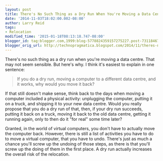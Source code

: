 ```yaml
---
layout: post
title: There's No Such Thing as a Dry Run When You're Moving a Data Centre
date: '2014-11-03T18:02:00.002-08:00'
author: Larry Reid
tags:
- Relocation
modified_time: '2015-01-18T08:13:18.747-08:00'
blogger_id: tag:blogger.com,1999:blog-5778824359157275227.post-7311846782839743856
blogger_orig_url: http://technopragmatica.blogspot.com/2014/11/theres-no-such-thing-as-dry-run-when.html
---
```


There's no such thing as a dry run when you're moving a data centre.
That may not seem sensible. But here's why. I think it's easiest to
explain in one sentence:

> If you do a dry run, moving a computer to a
different data centre, and it works, why would you move it back?

If that still doesn't make sense, think back to the days when moving a
computer included a physical activity: unplugging the computer, putting
it on a truck, and shipping it to your new data centre. Would you really
propose that you do a dry run of that, then, if your dry run succeeds,
putting it back on a truck, moving it back to the old data centre,
getting it running again, only to then do it "for real" some time later?


Granted, in the world of virtual computers, you don't have to actually
move the computer back. However, there is still a list of activities you
have to do to move a virtual computer, that you have to undo. There's
just as much a chance you'll screw up the undoing of those steps, as
there is that you'll screw up the doing of them in the first place. A
dry run actually increases the overall risk of the relocation.
